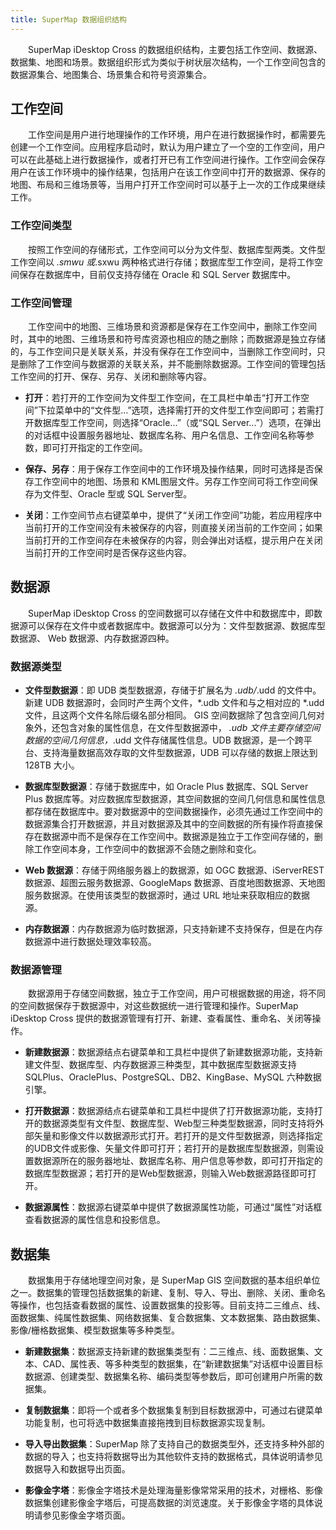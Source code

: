 ```yaml
---
title: SuperMap 数据组织结构
---
```


　　SuperMap iDesktop Cross 的数据组织结构，主要包括工作空间、数据源、数据集、地图和场景。数据组织形式为类似于树状层次结构，一个工作空间包含的数据源集合、地图集合、场景集合和符号资源集合。

## 工作空间

　　工作空间是用户进行地理操作的工作环境，用户在进行数据操作时，都需要先创建一个工作空间。应用程序启动时，默认为用户建立了一个空的工作空间，用户可以在此基础上进行数据操作，或者打开已有工作空间进行操作。工作空间会保存用户在该工作环境中的操作结果，包括用户在该工作空间中打开的数据源、保存的地图、布局和三维场景等，当用户打开工作空间时可以基于上一次的工作成果继续工作。



### 工作空间类型

　　按照工作空间的存储形式，工作空间可以分为文件型、数据库型两类。文件型工作空间以 *.smwu 或*.sxwu 两种格式进行存储；数据库型工作空间，是将工作空间保存在数据库中，目前仅支持存储在 Oracle 和 SQL Server 数据库中。

### 工作空间管理

　　工作空间中的地图、三维场景和资源都是保存在工作空间中，删除工作空间时，其中的地图、三维场景和符号库资源也相应的随之删除；而数据源是独立存储的，与工作空间只是关联关系，并没有保存在工作空间中，当删除工作空间时，只是删除了工作空间与数据源的关联关系，并不能删除数据源。工作空间的管理包括工作空间的打开、保存、另存、关闭和删除等内容。

* **打开**：若打开的工作空间为文件型工作空间，在工具栏中单击“打开工作空间”下拉菜单中的“文件型...”选项，选择需打开的文件型工作空间即可；若需打开数据库型工作空间，则选择“Oracle...”（或“SQL Server...”）选项，在弹出的对话框中设置服务器地址、数据库名称、用户名信息、工作空间名称等参数，即可打开指定的工作空间。

* **保存、另存**：用于保存工作空间中的工作环境及操作结果，同时可选择是否保存工作空间中的地图、场景和 KML图层文件。另存工作空间可将工作空间保存为文件型、Oracle 型或 SQL Server型。

* **关闭**：工作空间节点右键菜单中，提供了“关闭工作空间”功能，若应用程序中当前打开的工作空间没有未被保存的内容，则直接关闭当前的工作空间；如果当前打开的工作空间存在未被保存的内容，则会弹出对话框，提示用户在关闭当前打开的工作空间时是否保存这些内容。

## 数据源

　　SuperMap iDesktop Cross 的空间数据可以存储在文件中和数据库中，即数据源可以保存在文件中或者数据库中。数据源可以分为：文件型数据源、数据库型数据源、 Web 数据源、内存数据源四种。

### 数据源类型

* **文件型数据源**：即 UDB 类型数据源，存储于扩展名为 *.udb/*.udd 的文件中。新建 UDB 数据源时，会同时产生两个文件，*.udb 文件和与之相对应的 *.udd 文件，且这两个文件名除后缀名部分相同。 GIS 空间数据除了包含空间几何对象外，还包含对象的属性信息，在文件型数据源中， *.udb 文件主要存储空间数据的空间几何信息，*.udd 文件存储属性信息。UDB 数据源，是一个跨平台、支持海量数据高效存取的文件型数据源，UDB 可以存储的数据上限达到 128TB 大小。

* **数据库型数据源**：存储于数据库中，如 Oracle Plus 数据库、SQL Server Plus 数据库等。对应数据库型数据源，其空间数据的空间几何信息和属性信息都存储在数据库中。要对数据源中的空间数据操作，必须先通过工作空间中的数据源集合打开数据源，并且对数据源及其中的空间数据的所有操作将直接保存在数据源中而不是保存在工作空间中。数据源是独立于工作空间存储的，删除工作空间本身，工作空间中的数据源不会随之删除和变化。

* **Web 数据源**：存储于网络服务器上的数据源，如 OGC 数据源、iServerREST 数据源、超图云服务数据源、GoogleMaps 数据源、百度地图数据源、天地图服务数据源。在使用该类型的数据源时，通过 URL 地址来获取相应的数据源。

* **内存数据源**：内存数据源为临时数据源，只支持新建不支持保存，但是在内存数据源中进行数据处理效率较高。

### 数据源管理

　　数据源用于存储空间数据，独立于工作空间，用户可根据数据的用途，将不同的空间数据保存于数据源中，对这些数据统一进行管理和操作。SuperMap iDesktop Cross 提供的数据源管理有打开、新建、查看属性、重命名、关闭等操作。

* **新建数据源**：数据源结点右键菜单和工具栏中提供了新建数据源功能，支持新建文件型、数据库型、内存数据源三种类型，其中数据库型数据源支持SQLPlus、OraclePlus、PostgreSQL、DB2、KingBase、MySQL 六种数据引擎。

* **打开数据源**：数据源结点右键菜单和工具栏中提供了打开数据源功能，支持打开的数据源类型有文件型、数据库型、Web型三种类型数据源，同时支持将外部矢量和影像文件以数据源形式打开。若打开的是文件型数据源，则选择指定的UDB文件或影像、矢量文件即可打开；若打开的是数据库型数据源，则需设置数据源所在的服务器地址、数据库名称、用户信息等参数，即可打开指定的数据库型数据源；若打开的是Web型数据源，则输入Web数据源路径即可打开。

* **数据源属性**：数据源右键菜单中提供了数据源属性功能，可通过“属性”对话框查看数据源的属性信息和投影信息。

## 数据集

　　数据集用于存储地理空间对象，是 SuperMap GIS 空间数据的基本组织单位之一。数据集的管理包括数据集的新建、复制、导入、导出、删除、关闭、重命名等操作，也包括查看数据的属性、设置数据集的投影等。目前支持二三维点、线、面数据集、纯属性数据集、网络数据集、复合数据集、文本数据集、路由数据集、影像/栅格数据集、模型数据集等多种类型。

* **新建数据集**：数据源支持新建的数据集类型有：二三维点、线、面数据集、文本、CAD、属性表、等多种类型的数据集，在“新建数据集”对话框中设置目标数据源、创建类型、数据集名称、编码类型等参数后，即可创建用户所需的数据集。

* **复制数据集**：即将一个或者多个数据集复制到目标数据源中，可通过右键菜单功能复制，也可将选中数据集直接拖拽到目标数据源实现复制。

* **导入导出数据集**：SuperMap 除了支持自己的数据类型外，还支持多种外部的数据的导入；也支持将数据导出为其他软件支持的数据格式，具体说明请参见数据导入和数据导出页面。
* **影像金字塔**：影像金字塔技术是处理海量影像常常采用的技术，对栅格、影像数据集创建影像金字塔后，可提高数据的浏览速度。关于影像金字塔的具体说明请参见影像金字塔页面。

